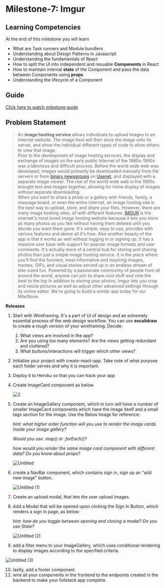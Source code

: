 # Milestone-7: Imgur

## Learning Competencies

At the end of this milestone you will learn

- What are Task runners and Module bundlers
- Understanding about Design Patterns in Javascript
- Understanding the fundamentals of React
- How to split the UI into independent and resuable **Components** in React
- How to maintain internal **state** of the Component and pass the data between Components using **props**
- Understanding the lifecycle of a Component


## Guide
[Click here to watch milestone guide](https://drive.google.com/open?id=11zh5Me-U9cIdbcmVdXOB7v1ApTCX7YG6)

## Problem Statement

> An **image hosting service** allows individuals to upload images to an Internet website. The image host will then store the image onto its server, and show the individual different types of code to allow others to view that image.  
> Prior to the development of image hosting services, the display and exchange of images on the early public Internet of the 1980s-1990s was a laborious and difficult process. Before the world wide web was developed, images would primarily be downloaded manually from file servers or from [binary newsgroups](https://en.wikipedia.org/wiki/Usenet_newsgroup#Binary_newsgroups) on [Usenet](https://en.wikipedia.org/wiki/Usenet), and displayed with a separate image viewer. The rise of the world wide web in the 1990s brought text and images together, allowing for inline display of images without separate downloading.  
> When you want to share a photo or a gallery with friends, family, a message board, or even the entire Internet, an image hosting site is the best way to upload, store, and share your files. However, there are many image hosting sites, all with different features.
> [IMGUR](https://imgur.com/) is the internet's most loved image hosting website because it lets you store as many photos as you like without having them deleted until you decide you want them gone. It's simple, easy to use, provides with various features and above all it's free. Also another beauty of the app is that it works as well without logging in or signing up.
> It has a massive user base with support for popular image formats and user comments. It's actually more of a central hub for storing and sharing photos than just a simple image hosting service.
> It is the place where you’ll find the funniest, most informative and inspiring images, memes, GIFs, and visual stories served up in an endless stream of bite-sized fun. Powered by a passionate community of people from all around the world, anyone can join to share cool stuff and vote the best to the top
> In addition to storing your photos, Imgur lets you crop and resize pictures as well as adjust other advanced settings through its online editor.
> We're going to build a similar app today for our MileStone.

**Releases**

1. Start with Wireframing. It's a part of UI of design and an extremely essential process of the web design workflow. You can use **excalidraw** to create a rough version of your wireframing. Decide:  
    1. What views are involved in the app? 
    2. Are you using too many elements? Are the views getting redundant and cluttered?
    3. What buttons/interactions will trigger which other views? 
2. Initialize your project with create-react-app. Take note of what purpose each folder serves and why it is important. 
3. Deploy it to Heroku so that you can track your app 
4. Create ImageCard component as below. 
    
    ![2](https://user-images.githubusercontent.com/19927261/175977970-c02a7491-88e0-4d8c-b3af-4c94b70c1a8d.png)
    
5. Create an ImageGallery component, which in turn will have a number of smaller ImageCard components which have the image itself and a small tags section for the image. Use the Below Image for reference:
    
    *hint: what higher order function will you use to render the image cards inside your image gallery?* 
    
    *Would you use .map() or .forEach()?* 
    
    *how would you render the same image card component with different data?* 
    *Do you know about props?*
    
    ![Untitled](https://user-images.githubusercontent.com/19927261/175978050-029bde3e-a95c-47ff-8b27-ee44d8489274.png)
    
6. create a NavBar component, which contains sign in, sign up an "add new image" button.
    
    ![Untitled (1)](https://user-images.githubusercontent.com/19927261/175978140-07c7a43e-6ca6-4d8b-9f9c-47c153211929.png)
    
7. Create an upload modal, that lets the user upload images. 
8. Add a Modal that will be opened upon clicking the Sign In Button, which renders a sign in page, as below:
    
    *hint: how do you toggle between opening and closing a modal? Do you use State?* 
    
    ![Untitled (2)](https://user-images.githubusercontent.com/19927261/175978246-43391bc1-3d9f-4755-9de5-2ccbe4e5a4d0.png)
    

9. add a filter  menu to your ImageGallery, which uses conditional rendering to display images according to the specified criteria. 

![Untitled (3)](https://user-images.githubusercontent.com/19927261/175978353-954dea6a-668f-439d-a6d2-ea3bf6adcab1.png)

10. lastly, add a footer component. 
11. wire all your components in the frontend to the endpoints created in the backend to make your fullstack app complete. 
